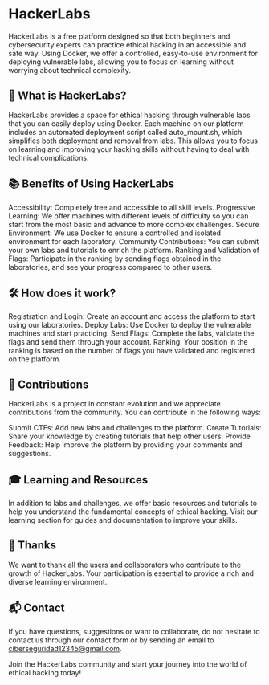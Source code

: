 # HackerLabs

HackerLabs is a free platform designed so that both beginners and cybersecurity experts can practice ethical hacking in an accessible and safe way. Using Docker, we offer a controlled, easy-to-use environment for deploying vulnerable labs, allowing you to focus on learning without worrying about technical complexity.

## 🚀 What is HackerLabs?

HackerLabs provides a space for ethical hacking through vulnerable labs that you can easily deploy using Docker. Each machine on our platform includes an automated deployment script called auto_mount.sh, which simplifies both deployment and removal from labs. This allows you to focus on learning and improving your hacking skills without having to deal with technical complications.

## 📚 Benefits of Using HackerLabs

Accessibility: Completely free and accessible to all skill levels.
Progressive Learning: We offer machines with different levels of difficulty so you can start from the most basic and advance to more complex challenges.
Secure Environment: We use Docker to ensure a controlled and isolated environment for each laboratory.
Community Contributions: You can submit your own labs and tutorials to enrich the platform.
Ranking and Validation of Flags: Participate in the ranking by sending flags obtained in the laboratories, and see your progress compared to other users.

## 🛠️ How does it work?

Registration and Login: Create an account and access the platform to start using our laboratories.
Deploy Labs: Use Docker to deploy the vulnerable machines and start practicing.
Send Flags: Complete the labs, validate the flags and send them through your account.
Ranking: Your position in the ranking is based on the number of flags you have validated and registered on the platform.

## 📝 Contributions

HackerLabs is a project in constant evolution and we appreciate contributions from the community. You can contribute in the following ways:

Submit CTFs: Add new labs and challenges to the platform.
Create Tutorials: Share your knowledge by creating tutorials that help other users.
Provide Feedback: Help improve the platform by providing your comments and suggestions.

## 🎓 Learning and Resources

In addition to labs and challenges, we offer basic resources and tutorials to help you understand the fundamental concepts of ethical hacking. Visit our learning section for guides and documentation to improve your skills.

## 🤝 Thanks

We want to thank all the users and collaborators who contribute to the growth of HackerLabs. Your participation is essential to provide a rich and diverse learning environment.

## 📬 Contact

If you have questions, suggestions or want to collaborate, do not hesitate to contact us through our contact form or by sending an email to [ciberseguridad12345@gmail.com](https://mail.google.com/mail/u/2/#inbox).

Join the HackerLabs community and start your journey into the world of ethical hacking today!
